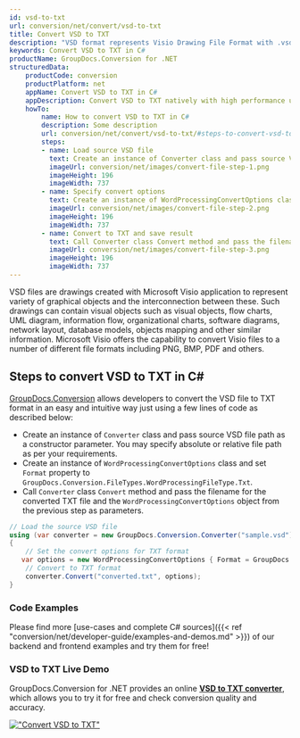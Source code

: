```yaml
---
id: vsd-to-txt
url: conversion/net/convert/vsd-to-txt
title: Convert VSD to TXT
description: "VSD format represents Visio Drawing File Format with .vsd extension. Learn how to convert VSD to TXT file programmatically in C# language using GroupDocs.Conversion for .NET library."
keywords: Convert VSD to TXT in C#
productName: GroupDocs.Conversion for .NET
structuredData:
    productCode: conversion
    productPlatform: net
    appName: Convert VSD to TXT in C#
    appDescription: Convert VSD to TXT natively with high performance using C# language and server side GroupDocs.Conversion for .NET APIs, without the use of any software like Microsoft or Open Office.
    howTo:
        name: How to convert VSD to TXT in C# 
        description: Some description
        url: conversion/net/convert/vsd-to-txt/#steps-to-convert-vsd-to-txt-in-c
        steps:
        - name: Load source VSD file 
          text: Create an instance of Converter class and pass source VSD file path as a constructor parameter. You may specify absolute or relative file path as per your requirements. 
          imageUrl: conversion/net/images/convert-file-step-1.png
          imageHeight: 196
          imageWidth: 737
        - name: Specify convert options 
          text: Create an instance of WordProcessingConvertOptions class.
          imageUrl: conversion/net/images/convert-file-step-2.png
          imageHeight: 196
          imageWidth: 737
        - name: Convert to TXT and save result 
          text: Call Converter class Convert method and pass the filename for the converted HTML file and the WordProcessingConvertOptions object from the previous step as parameters.
          imageUrl: conversion/net/images/convert-file-step-3.png
          imageHeight: 196
          imageWidth: 737
---
```


VSD files are drawings created with Microsoft Visio application to represent variety of graphical objects and the interconnection between these. Such drawings can contain visual objects such as visual objects, flow charts, UML diagram, information flow, organizational charts, software diagrams, network layout, database models, objects mapping and other similar information. Microsoft Visio offers the capability to convert Visio files to a number of different file formats including PNG, BMP, PDF and others.

## Steps to convert VSD to TXT in C#

[GroupDocs.Conversion](https://products.groupdocs.com/conversion/net) allows developers to convert the VSD file to TXT format in an easy and intuitive way just using a few lines of code as described below:

* Create an instance of `Converter` class and pass source VSD file path as a constructor parameter. You may specify absolute or relative file path as per your requirements. 
* Create an instance of `WordProcessingConvertOptions` class and set `Format` property to `GroupDocs.Conversion.FileTypes.WordProcessingFileType.Txt`.
* Call `Converter` class `Convert` method and pass the filename for the converted TXT file and the `WordProcessingConvertOptions` object from the previous step as parameters.

```csharp
// Load the source VSD file
using (var converter = new GroupDocs.Conversion.Converter("sample.vsd"))
{
    // Set the convert options for TXT format
   var options = new WordProcessingConvertOptions { Format = GroupDocs.Conversion.FileTypes.WordProcessingFileType.Txt };
    // Convert to TXT format
    converter.Convert("converted.txt", options);
}
```

### Code Examples

Please find more [use-cases and complete C# sources]({{< ref "conversion/net/developer-guide/examples-and-demos.md" >}}) of our backend and frontend examples and try them for free!

### VSD to TXT Live Demo

GroupDocs.Conversion for .NET provides an online [**VSD to TXT converter**](https://products.groupdocs.app/conversion/vsd-to-txt), which allows you to try it for free and check conversion quality and accuracy.

[!["Convert VSD to TXT"](conversion/net/images/convert-to-txt/convert-vsd-to-txt.png)](https://products.groupdocs.app/conversion/vsd-to-txt)